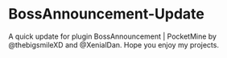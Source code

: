 # BossAnnouncement-Update
A quick update for plugin BossAnnouncement | PocketMine by @thebigsmileXD and @XenialDan. Hope you enjoy my projects.
